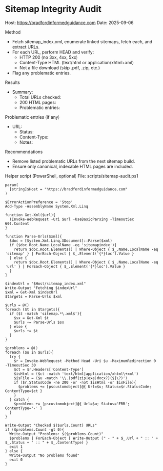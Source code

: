 # Sitemap Integrity Audit

Host: https://bradfordinformedguidance.com
Date: 2025-09-06

Method
- Fetch sitemap_index.xml, enumerate linked sitemaps, fetch each, and extract URLs.
- For each URL, perform HEAD and verify:
  - HTTP 200 (no 3xx, 4xx, 5xx)
  - Content-Type HTML (text/html or application/xhtml+xml)
  - Not a file download (skip .pdf, .zip, etc.)
- Flag any problematic entries.

Results
- Summary:
  - Total URLs checked: 
  - 200 HTML pages: 
  - Problematic entries: 

Problematic entries (if any)
- URL: 
  - Status: 
  - Content-Type: 
  - Notes: 

Recommendations
- Remove listed problematic URLs from the next sitemap build.
- Ensure only canonical, indexable HTML pages are included.

Helper script (PowerShell, optional)
File: scripts/sitemap-audit.ps1
```
param(
  [string]$Host = "https://bradfordinformedguidance.com"
)

$ErrorActionPreference = 'Stop'
Add-Type -AssemblyName System.Xml.Linq

function Get-Xml($url){
  (Invoke-WebRequest -Uri $url -UseBasicParsing -TimeoutSec 60).Content
}

function Parse-Urls($xml){
  $doc = [System.Xml.Linq.XDocument]::Parse($xml)
  if ($doc.Root.Name.LocalName -eq 'sitemapindex'){
    return $doc.Root.Elements() | Where-Object { $_.Name.LocalName -eq 'sitemap' } | ForEach-Object { $_.Element('{*}loc').Value }
  } else {
    return $doc.Root.Elements() | Where-Object { $_.Name.LocalName -eq 'url' } | ForEach-Object { $_.Element('{*}loc').Value }
  }
}

$indexUrl = "$Host/sitemap_index.xml"
Write-Output "Fetching $indexUrl"
$xml = Get-Xml $indexUrl
$targets = Parse-Urls $xml

$urls = @()
foreach ($t in $targets){
  if ($t -match 'sitemap.*\.xml$'){
    $sx = Get-Xml $t
    $urls += Parse-Urls $sx
  } else {
    $urls += $t
  }
}

$problems = @()
foreach ($u in $urls){
  try {
    $r = Invoke-WebRequest -Method Head -Uri $u -MaximumRedirection 0 -TimeoutSec 30
    $ct = $r.Headers['Content-Type']
    $isHtml = ($ct -match 'text/html|application/xhtml\+xml')
    $isFile = ($u -match '\\.(pdf|zip|exe|docx?)($|\?)')
    if ($r.StatusCode -ne 200 -or -not $isHtml -or $isFile){
      $problems += [pscustomobject]@{ Url=$u; Status=$r.StatusCode; ContentType=$ct }
    }
  } catch {
    $problems += [pscustomobject]@{ Url=$u; Status='ERR'; ContentType='-' }
  }
}

Write-Output "Checked $($urls.Count) URLs"
if ($problems.Count -gt 0){
  Write-Output "Problems: $($problems.Count)"
  $problems | ForEach-Object { Write-Output (" - " + $_.Url + " :: " + $_.Status + " :: " + $_.ContentType) }
  exit 1
} else {
  Write-Output "No problems found"
  exit 0
}
```
